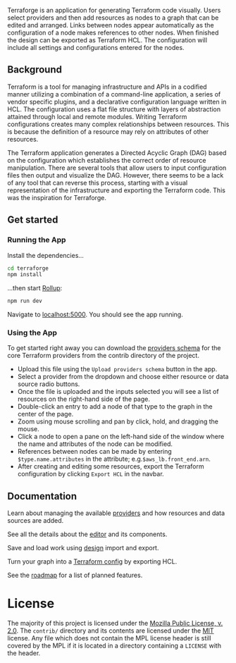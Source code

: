 Terraforge is an application for generating Terraform code visually. Users select providers and then add resources as 
nodes to a graph that can be edited and arranged. Links between nodes appear automatically as the configuration of a
node makes references to other nodes. When finished the design can be exported as Terraform HCL. The configuration will
include all settings and configurations entered for the nodes.

## Background
Terraform is a tool for managing infrastructure and APIs in a codified manner utilizing a combination of a command-line
application, a series of vendor specific plugins, and a declarative configuration language written in HCL. The 
configuration uses a flat file structure with layers of abstraction attained through local and remote modules. Writing 
Terraform configurations creates many complex relationships between resources. This is because the definition of a 
resource may rely on attributes of other resources. 

The Terraform application generates a Directed Acyclic Graph (DAG) based on the configuration which establishes the 
correct order of resource manipulation. There are several tools that allow users to input configuration files then 
output and visualize the DAG. However, there seems to be a lack of any tool that can reverse this process, starting
with a visual representation of the infrastructure and exporting the Terraform code. This was the inspiration for 
Terraforge.

## Get started
### Running the App
Install the dependencies...

```bash
cd terraforge
npm install
```

...then start [Rollup](https://rollupjs.org):

```bash
npm run dev
```

Navigate to [localhost:5000](http://localhost:5000). You should see the app running.

### Using the App
To get started right away you can download the [providers schema](https://raw.githubusercontent.com/badarsebard/terraforge/main/contrib/core_providers.json) for the core Terraform providers from the contrib
directory of the project. 
- Upload this file using the `Upload providers schema` button in the app. 
- Select a provider from the dropdown and choose either resource or data source radio buttons. 
- Once the file is uploaded and the inputs selected you will see a list of resources on the right-hand side of the page. 
- Double-click an entry to add a node of that type to the graph in the center of the page. 
- Zoom using mouse scrolling and pan by click, hold, and dragging the mouse. 
- Click a node to open a pane on the left-hand side of the window where the name and attributes of the node can be 
modified. 
- References between nodes can be made by entering `$type.name.attributes` in the attribute; e.g.`$aws_lb.front_end.arn`.
- After creating and editing some resources, export the Terraform configuration by clicking `Export HCL` in the navbar.

## Documentation
Learn about managing the available [providers](providers.md) and how resources and data sources are added.

See all the details about the [editor](editor.md) and its components.

Save and load work using [design](design.md) import and export.

Turn your graph into a [Terraform config](hcl.md) by exporting HCL.

See the [roadmap](roadmap.md) for a list of planned features.

# License
The majority of this project is licensed under the [Mozilla Public License, v. 2.0](https://mozilla.org/MPL/2.0/). The
`contrib/` directory and its contents are licensed under the [MIT](https://www.mit.edu/~amini/LICENSE.md) license. Any
file which does not contain the MPL license header is still covered by the MPL if it is located in a directory 
containing a `LICENSE` with the header.